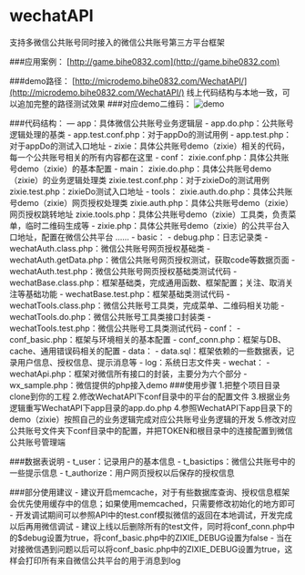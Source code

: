 wechatAPI
=========

支持多微信公共账号同时接入的微信公共账号第三方平台框架

###应用案例：
[http://game.bihe0832.com](http://game.bihe0832.com)
	
###demo路径：
[http://microdemo.bihe0832.com/WechatAPI/](http://microdemo.bihe0832.com/WechatAPI/)
线上代码结构与本地一致，可以追加完整的路径测试效果
###对应demo二维码：
![demo](http://microdemo.bihe0832.com/WechatAPI/demo.png)

###代码结构：
     — app：具体微信公共账号业务逻辑层
     	- app.do.php：公共账号逻辑处理的基类
     	- app.test.conf.php：对于appDo的测试用例
     	- app.test.php：对于appDo的测试入口地址
     	- zixie：具体公共账号demo（zixie）相关的代码，每一个公共账号相关的所有内容都在这里
     		- conf：
     			zixie.conf.php：具体公共账号demo（zixie）的基本配置
     		- main：
     			zixie.do.php：具体公共账号demo（zixie）的业务逻辑处理类
     			zixie.test.conf.php：对于zixieDo的测试用例
     			zixie.test.php：zixieDo测试入口地址
     		- tools：
     			zixie.auth.do.php：具体公共账号demo（zixie）网页授权处理类
     			zixie.auth.php：具体公共账号demo（zixie）网页授权跳转地址
     			zixie.tools.php：具体公共账号demo（zixie）工具类，负责菜单，临时二维码生成等
     		- zixie.php：具体公共账号demo（zixie）的公共平台入口地址，配置在微信公共平台
     	……
     - basic：
     	- debug.php：日志记录类
     	- wechatAuth.class.php：微信公共账号网页授权基础类
     	- wechatAuth.getData.php：微信公共账号网页授权测试，获取code等数据页面
     	- wechatAuth.test.php：微信公共账号网页授权基础类测试代码
     	- wechatBase.class.php：框架基础类，完成通用函数、框架配置；关注、取消关注等基础功能
     	- wechatBase.test.php：框架基础类测试代码
     	- wechatTools.class.php：微信公共账号工具类，完成菜单、二维码相关功能
     	- wechatTools.do.php：微信公共账号工具类接口封装类
     	- wechatTools.test.php：微信公共账号工具类测试代码
     - conf：
     	- conf_basic.php：框架与环境相关的基本配置
     	- conf_conn.php：框架与DB、cache、通用错误码相关的配置
     - data：
     	- data.sql：框架依赖的一些数据表，记录用户信息、授权信息、提示消息等
     - log：系统日志文件夹
     - wechat：
     	- wechatApi.php：框架对微信所有接口的封装，主要分为六个部分
     	- wx_sample.php：微信提供的php接入demo
###使用步骤
	1.把整个项目目录clone到你的工程
	2.修改WechatAPI下conf目录中的平台的配置文件
	3.根据业务逻辑重写WechatAPI下app目录的app.do.php
	4.参照WechatAPI下app目录下的demo（zixie）按照自己的业务逻辑完成对应公共账号业务逻辑的开发
	5.修改对应公共账号文件夹下conf目录中的配置，并把TOKEN和根目录中的连接配置到微信公共账号管理端

###数据表说明
	- t_user：记录用户的基本信息
	- t_basictips：微信公共账号中的一些提示信息
	- t_authorize：用户网页授权以后保存的授权信息
	
###部分使用建议
	- 建议开启memcache，对于有些数据库查询、授权信息框架会优先使用缓存中的信息；如果使用memcached，只需要修改初始化的地方即可
	- 开发调试期间可以参照API中的test.conf模拟微信的返回在本地调试，开发完成以后再用微信调试
	- 建议上线以后删除所有的test文件，同时将conf_conn.php中的$debug设置为true，将conf_basic.php中的ZIXIE_DEBUG设置为false
	- 当在对接微信遇到问题以后可以将conf_basic.php中的ZIXIE_DEBUG设置为true，这样会打印所有来自微信公共平台的用于消息到log


 
